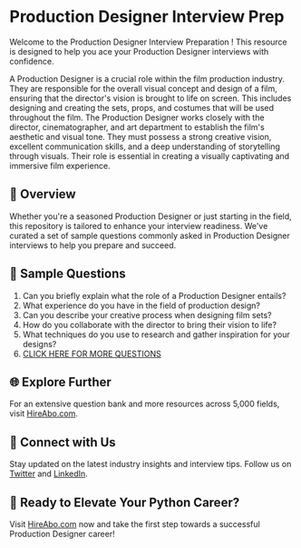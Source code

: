 # Production Designer Interview Prep

Welcome to the Production Designer Interview Preparation ! This resource is designed to help you ace your Production Designer interviews with confidence.

A Production Designer is a crucial role within the film production industry. They are responsible for the overall visual concept and design of a film, ensuring that the director's vision is brought to life on screen. This includes designing and creating the sets, props, and costumes that will be used throughout the film. The Production Designer works closely with the director, cinematographer, and art department to establish the film's aesthetic and visual tone. They must possess a strong creative vision, excellent communication skills, and a deep understanding of storytelling through visuals. Their role is essential in creating a visually captivating and immersive film experience.

## 🚀 Overview

Whether you're a seasoned Production Designer or just starting in the field, this repository is tailored to enhance your interview readiness. We've curated a set of sample questions commonly asked in Production Designer interviews to help you prepare and succeed.

## 📝 Sample Questions

1. Can you briefly explain what the role of a Production Designer entails?
2. What experience do you have in the field of production design?
3. Can you describe your creative process when designing film sets?
4. How do you collaborate with the director to bring their vision to life?
5. What techniques do you use to research and gather inspiration for your designs?
6. [CLICK HERE FOR MORE QUESTIONS](https://hireabo.com/job/16_2_6/Production%20Designer)

## 🌐 Explore Further

For an extensive question bank and more resources across 5,000 fields, visit [HireAbo.com](https://www.hireabo.com).

## 📱 Connect with Us

Stay updated on the latest industry insights and interview tips. Follow us on [Twitter](https://twitter.com/hireabo) and [LinkedIn](https://www.linkedin.com/in/hire-abo-3609972a8/).

## 🚀 Ready to Elevate Your Python Career?

Visit [HireAbo.com](https://www.hireabo.com) now and take the first step towards a successful Production Designer career!